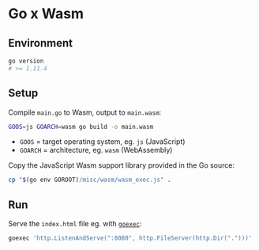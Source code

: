 # Go x Wasm

## Environment
```sh
go version
# >= 1.11.4
```

## Setup
Compile `main.go` to Wasm, output to `main.wasm`:
```sh
GOOS=js GOARCH=wasm go build -o main.wasm
```

- `GOOS` = target operating system, eg. `js` (JavaScript)
- `GOARCH` = architecture, eg. `wasm` (WebAssembly)

Copy the JavaScript Wasm support library provided in the Go source:
```sh
cp "$(go env GOROOT)/misc/wasm/wasm_exec.js" .
```

## Run
Serve the `index.html` file eg. with [`goexec`](https://github.com/shurcooL/goexec):
```sh
goexec 'http.ListenAndServe(":8080", http.FileServer(http.Dir(".")))'
```
